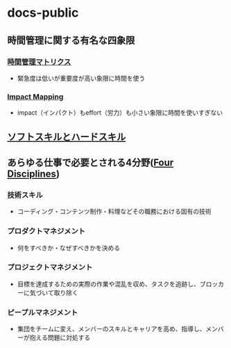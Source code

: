 # docs-public

## 時間管理に関する有名な四象限

### [時間管理マトリクス](https://www.franklinplanner.jp/learning/planner/04.html)

* 緊急度は低いが重要度が高い象限に時間を使う

### [Impact Mapping](https://www.intercom.com/blog/first-rule-prioritization-no-snacking/)

* impact（インパクト）もeffort（労力）も小さい象限に時間を使いすぎない

## [ソフトスキルとハードスキル](https://directscout.recruit.co.jp/contents/article/17603/)

## あらゆる仕事で必要とされる4分野([Four Disciplines](https://www.alphalist.com/blog/ic-career-track-job-titles-and-roles-in-tech))

### 技術スキル

* コーディング・コンテンツ制作・料理などその職務における固有の技術

### プロダクトマネジメント

* 何をすべきか・なぜすべきかを決める

### プロジェクトマネジメント

* 目標を達成するための実際の作業や混乱を収め、タスクを追跡し、ブロッカーに気づいて取り除く

### ピープルマネジメント

* 集団をチームに変え、メンバーのスキルとキャリアを高め、指導し、メンバーが抱える問題に対処する
